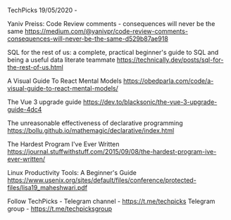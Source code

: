 TechPicks 19/05/2020 -

Yaniv Preiss: Code Review comments - consequences will never be the same
https://medium.com/@yanivpr/code-review-comments-consequences-will-never-be-the-same-d529b87ae918

SQL for the rest of us: a complete, practical beginner's guide to SQL and being a useful data literate teammate
https://technically.dev/posts/sql-for-the-rest-of-us.html

A Visual Guide To React Mental Models
https://obedparla.com/code/a-visual-guide-to-react-mental-models/

The Vue 3 upgrade guide
https://dev.to/blacksonic/the-vue-3-upgrade-guide-4dc4

The unreasonable effectiveness of declarative programming
https://bollu.github.io/mathemagic/declarative/index.html

The Hardest Program I've Ever Written
https://journal.stuffwithstuff.com/2015/09/08/the-hardest-program-ive-ever-written/

Linux Productivity Tools: A Beginner's Guide
https://www.usenix.org/sites/default/files/conference/protected-files/lisa19_maheshwari.pdf

Follow TechPicks -
Telegram channel - https://t.me/techpicks
Telegram group - https://t.me/techpicksgroup